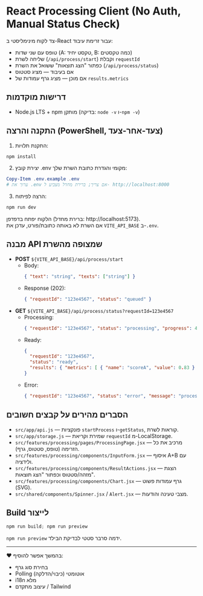 # React Processing Client (No Auth, Manual Status Check)

צד לקוח מינימליסטי ב-React עבור זרימת עיבוד:
- טופס עם שני שדות (A: טקסט יחיד, B: כמה טקסטים)
- שליחה לשרת (`/api/process/start`) וקבלת `requestId`
- כפתור "הצג תוצאות" ששואל את השרת (`/api/process/status`)
- אם בעיבוד — מציג סטטוס
- אם מוכן — מציג גרף עמודות של `results.metrics`

## דרישות מוקדמות
- Node.js LTS + npm מותקן (בדיקה: `node -v` ו-`npm -v`)

## התקנה והרצה (PowerShell, צעד-אחר-צעד)
1) התקנת תלויות:
```powershell
npm install
```
2) יצירת קובץ .env מקומי והגדרת כתובת השרת שלך:
```powershell
Copy-Item .env.example .env
# ערוך את .env אם צריך; ברירת מחדל מצביע ל- http://localhost:8000
```
3) הרצה לפיתוח:
```powershell
npm run dev
```
הלקוח יפתח בדפדפן (ברירת מחדל: http://localhost:5173).  
אם השרת לא באותה כתובת/פורט, עדכן את `VITE_API_BASE` ב-`.env`.

## מבנה API שמצופה מהשרת
- **POST** `${VITE_API_BASE}/api/process/start`
  - Body:
    ```json
    { "text": "string", "texts": ["string"] }
    ```
  - Response (202):
    ```json
    { "requestId": "123e4567", "status": "queued" }
    ```
- **GET** `${VITE_API_BASE}/api/process/status?requestId=123e4567`
  - Processing:
    ```json
    { "requestId": "123e4567", "status": "processing", "progress": 42 }
    ```
  - Ready:
    ```json
    {
      "requestId": "123e4567",
      "status": "ready",
      "results": { "metrics": [ { "name": "scoreA", "value": 0.83 } ] }
    }
    ```
  - Error:
    ```json
    { "requestId": "123e4567", "status": "error", "message": "processing failed" }
    ```

## הסברים מהירים על קבצים חשובים
- `src/app/api.js` — פונקציות `startProcess` ו-`getStatus`, קוראות לשרת.
- `src/app/storage.js` — שמירת וקריאת `requestId` מ-LocalStorage.
- `src/features/processing/pages/ProcessingPage.jsx` — מרכיב את כל הזרימה (טופס, סטטוס, גרף).
- `src/features/processing/components/InputForm.jsx` — איסוף A+B עם ולידציה.
- `src/features/processing/components/ResultActions.jsx` — הצגת מזהה/סטטוס וכפתור "הצג תוצאות".
- `src/features/processing/components/Chart.jsx` — גרף עמודות פשוט (SVG).
- `src/shared/components/Spinner.jsx` / `Alert.jsx` — מצבי טעינה והודעות.

## Build לייצור
```powershell
npm run build; npm run preview
```
`npm run preview` ידמה סרבר סטטי לבדיקת הבילד.

---
♥ בהמשך אפשר להוסיף:
- בחירת סוג גרף
- Polling אוטומטי (כיבוי/הדלקה)
- i18n מלא
- עיצוב מתקדם / Tailwind